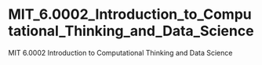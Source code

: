 # MIT_6.0002_Introduction_to_Computational_Thinking_and_Data_Science
MIT 6.0002 Introduction to Computational Thinking and Data Science
